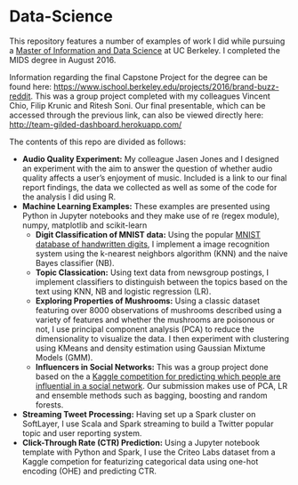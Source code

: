 # Data-Science
This repository features a number of examples of work I did while pursuing a [Master of Information and Data Science](https://datascience.berkeley.edu/) at UC Berkeley. I completed the MIDS degree in August 2016.

Information regarding the final Capstone Project for the degree can be found here: https://www.ischool.berkeley.edu/projects/2016/brand-buzz-reddit. This was a group project completed with my colleagues Vincent Chio, Filip Krunic and Ritesh Soni. Our final presentable, which can be accessed through the previous link, can also be viewed directly here: http://team-gilded-dashboard.herokuapp.com/

The contents of this repo are divided as follows:

* **Audio Quality Experiment:** My colleague Jasen Jones and I designed an experiment with the aim to answer the question of whether audio quality affects a user’s enjoyment of music. Included is a link to our final report findings, the data we collected as well as some of the code for the analysis I did using R.
* **Machine Learning Examples:** These examples are presented using Python in Jupyter notebooks and they make use of re (regex module), numpy, matplotlib and scikit-learn 
  * **Digit Classification of MNIST data:** Using the popular [MNIST database of handwritten digits](http://yann.lecun.com/exdb/mnist/), I implement a image recognition system using the k-nearest neighbors algorithm (KNN) and the naive Bayes classifier (NB).
  * **Topic Classication:** Using text data from newsgroup postings, I implement classifiers to distinguish between the topics based on the text using KNN, NB and logistic regression (LR).
  * **Exploring Properties of Mushrooms:** Using a classic dataset featuring over 8000 observations of mushrooms described using a variety of features and whether the mushrooms are poisonous or not, I use principal component analysis (PCA) to reduce the dimensionality to visualize the data. I then experiment with clustering using KMeans and density estimation using Gaussian Mixtume Models (GMM).
  * **Influencers in Social Networks:** This was a group project done based on the a [Kaggle competition for predicting which people are influential in a social network](https://www.kaggle.com/c/predict-who-is-more-influential-in-a-social-network/data). Our submission makes use of PCA, LR and ensemble methods such as bagging, boosting and random forests.
* **Streaming Tweet Processing:** Having set up a Spark cluster on SoftLayer, I use Scala and Spark streaming to build a Twitter popular topic and user reporting system.
* **Click-Through Rate (CTR) Prediction:** Using a Jupyter notebook template with Python and Spark, I use the Criteo Labs dataset from a Kaggle competion for featurizing categorical data using one-hot encoding (OHE) and predicting CTR.
